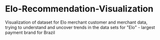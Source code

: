 # Elo-Recommendation-Visualization
Visualization of dataset for Elo merchant customer and merchant data, trying to understand and uncover trends in the data sets for "Elo" - largest payment brand for Brazil

